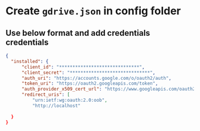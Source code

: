 # Create `gdrive.json` in config folder
## Use below format and add credentials credentials

```json
{
  "installed": {
      "client_id": "******************************",
      "client_secret": "******************************",
      "auth_uri": "https://accounts.google.com/o/oauth2/auth",
      "token_uri": "https://oauth2.googleapis.com/token",
      "auth_provider_x509_cert_url": "https://www.googleapis.com/oauth2/v1/certs",
      "redirect_uris": [
          "urn:ietf:wg:oauth:2.0:oob",
          "http://localhost"
      
  }
}
```

